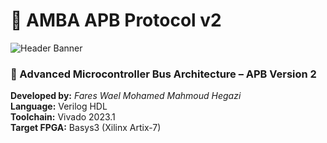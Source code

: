 # 🧩 AMBA APB Protocol v2

![Header Banner]((https://github.com/Fares-Wael/AMBA_APB_Protocol_v2/blob/main/APB.jpg))

### 📘 Advanced Microcontroller Bus Architecture – APB Version 2  
**Developed by:** *Fares Wael Mohamed Mahmoud Hegazi*  
**Language:** Verilog HDL  
**Toolchain:** Vivado 2023.1  
**Target FPGA:** Basys3 (Xilinx Artix-7)  
